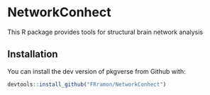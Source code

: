 # NetworkConhect

This R package provides tools for structural brain network analysis

## Installation

You can install the dev version of pkgverse from Github with:

``` r
devtools::install_github("FRramon/NetworkConhect")
```
